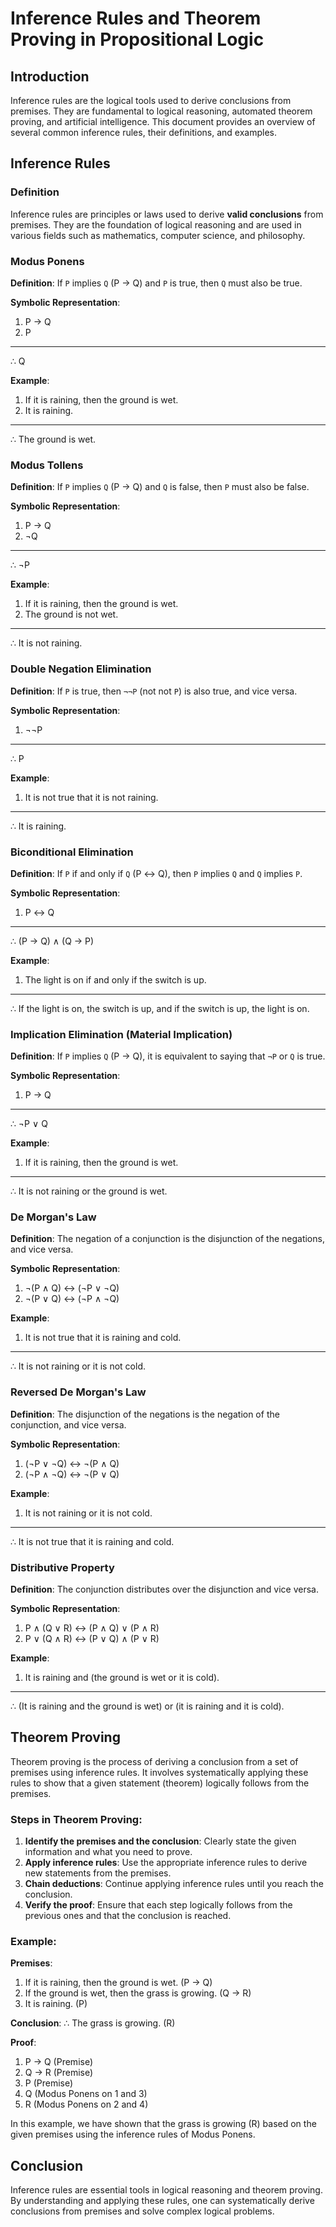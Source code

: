 # Inference Rules and Theorem Proving in Propositional Logic

## Introduction

Inference rules are the logical tools used to derive conclusions from premises. They are fundamental to logical reasoning, automated theorem proving, and artificial intelligence. This document provides an overview of several common inference rules, their definitions, and examples.

## Inference Rules

### Definition

Inference rules are principles or laws used to derive **valid conclusions** from premises. They are the foundation of logical reasoning and are used in various fields such as mathematics, computer science, and philosophy.

### Modus Ponens

**Definition**: If `P` implies `Q` (P → Q) and `P` is true, then `Q` must also be true.

**Symbolic Representation**:

1. P → Q
2. P

---

∴ Q

**Example**:

1. If it is raining, then the ground is wet.
2. It is raining.

---

∴ The ground is wet.

### Modus Tollens

**Definition**: If `P` implies `Q` (P → Q) and `Q` is false, then `P` must also be false.

**Symbolic Representation**:

1. P → Q
2. ¬Q

---

∴ ¬P

**Example**:

1. If it is raining, then the ground is wet.
2. The ground is not wet.

---

∴ It is not raining.

### Double Negation Elimination

**Definition**: If `P` is true, then `¬¬P` (not not `P`) is also true, and vice versa.

**Symbolic Representation**:

1. ¬¬P

---

∴ P

**Example**:

1. It is not true that it is not raining.

---

∴ It is raining.

### Biconditional Elimination

**Definition**: If `P` if and only if `Q` (P ↔ Q), then `P` implies `Q` and `Q` implies `P`.

**Symbolic Representation**:

1. P ↔ Q

---

∴ (P → Q) ∧ (Q → P)

**Example**:

1. The light is on if and only if the switch is up.

---

∴ If the light is on, the switch is up, and if the switch is up, the light is on.

### Implication Elimination (Material Implication)

**Definition**: If `P` implies `Q` (P → Q), it is equivalent to saying that `¬P` or `Q` is true.

**Symbolic Representation**:

1. P → Q

---

∴ ¬P ∨ Q

**Example**:

1. If it is raining, then the ground is wet.

---

∴ It is not raining or the ground is wet.

### De Morgan's Law

**Definition**: The negation of a conjunction is the disjunction of the negations, and vice versa.

**Symbolic Representation**:

1. ¬(P ∧ Q) ↔ (¬P ∨ ¬Q)
2. ¬(P ∨ Q) ↔ (¬P ∧ ¬Q)

**Example**:

1. It is not true that it is raining and cold.

---

∴ It is not raining or it is not cold.

### Reversed De Morgan's Law

**Definition**: The disjunction of the negations is the negation of the conjunction, and vice versa.

**Symbolic Representation**:

1. (¬P ∨ ¬Q) ↔ ¬(P ∧ Q)
2. (¬P ∧ ¬Q) ↔ ¬(P ∨ Q)

**Example**:

1. It is not raining or it is not cold.

---

∴ It is not true that it is raining and cold.

### Distributive Property

**Definition**: The conjunction distributes over the disjunction and vice versa.

**Symbolic Representation**:

1. P ∧ (Q ∨ R) ↔ (P ∧ Q) ∨ (P ∧ R)
2. P ∨ (Q ∧ R) ↔ (P ∨ Q) ∧ (P ∨ R)

**Example**:

1. It is raining and (the ground is wet or it is cold).

---

∴ (It is raining and the ground is wet) or (it is raining and it is cold).

## Theorem Proving

Theorem proving is the process of deriving a conclusion from a set of premises using inference rules. It involves systematically applying these rules to show that a given statement (theorem) logically follows from the premises.

### Steps in Theorem Proving:

1. **Identify the premises and the conclusion**: Clearly state the given information and what you need to prove.
2. **Apply inference rules**: Use the appropriate inference rules to derive new statements from the premises.
3. **Chain deductions**: Continue applying inference rules until you reach the conclusion.
4. **Verify the proof**: Ensure that each step logically follows from the previous ones and that the conclusion is reached.

### Example:

**Premises**:

1. If it is raining, then the ground is wet. (P → Q)
2. If the ground is wet, then the grass is growing. (Q → R)
3. It is raining. (P)

**Conclusion**:
∴ The grass is growing. (R)

**Proof**:

1. P → Q (Premise)
2. Q → R (Premise)
3. P (Premise)
4. Q (Modus Ponens on 1 and 3)
5. R (Modus Ponens on 2 and 4)

In this example, we have shown that the grass is growing (R) based on the given premises using the inference rules of Modus Ponens.

## Conclusion

Inference rules are essential tools in logical reasoning and theorem proving. By understanding and applying these rules, one can systematically derive conclusions from premises and solve complex logical problems.
